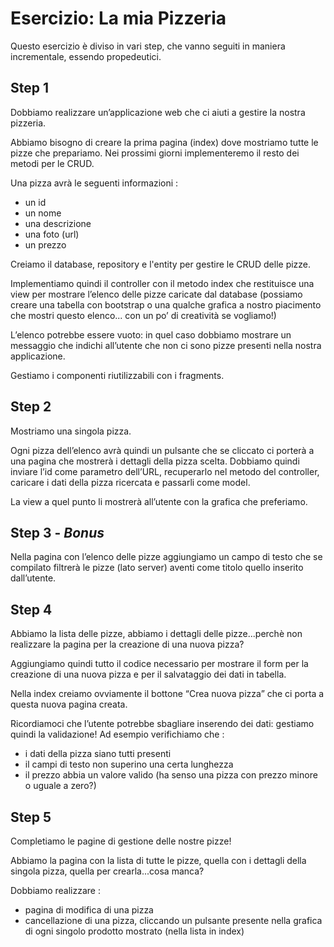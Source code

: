 # Esercizio: La mia Pizzeria

Questo esercizio è diviso in vari step, che vanno seguiti in maniera incrementale, essendo propedeutici.
## Step 1
Dobbiamo realizzare un’applicazione web che ci aiuti a gestire la nostra pizzeria.

Abbiamo bisogno di creare la prima pagina (index) dove mostriamo tutte le pizze che prepariamo. Nei prossimi giorni implementeremo il resto dei metodi per le CRUD.



Una pizza avrà le seguenti informazioni :

- un id
- un nome
- una descrizione
- una foto (url)
- un prezzo

Creiamo il database, repository e l'entity per gestire le CRUD delle pizze.

Implementiamo quindi il controller con il metodo index che restituisce una view per mostrare l’elenco delle pizze caricate dal database (possiamo creare una tabella con bootstrap o una qualche grafica a nostro piacimento che mostri questo elenco... con un po’ di creatività se vogliamo!)

L’elenco potrebbe essere vuoto: in quel caso dobbiamo mostrare un messaggio che indichi all’utente che non ci sono pizze presenti nella nostra applicazione.

Gestiamo i componenti riutilizzabili con i fragments.

## Step 2
Mostriamo una singola pizza.

Ogni pizza dell’elenco avrà quindi un pulsante che se cliccato ci porterà a una pagina che mostrerà i dettagli della pizza scelta. Dobbiamo quindi inviare l’id come parametro dell’URL, recuperarlo nel metodo del controller, caricare i dati della pizza ricercata e passarli come model.

La view a quel punto li mostrerà all’utente con la grafica che preferiamo.
## Step 3 - *Bonus*
Nella pagina con l’elenco delle pizze aggiungiamo un campo di testo che se compilato filtrerà le pizze (lato server) aventi come titolo quello inserito dall’utente.

## Step 4
Abbiamo la lista delle pizze, abbiamo i dettagli delle pizze...perchè non realizzare la pagina per la creazione di una nuova pizza?

Aggiungiamo quindi tutto il codice necessario per mostrare il form per la creazione di una nuova pizza e per il salvataggio dei dati in tabella.

Nella index creiamo ovviamente il bottone “Crea nuova pizza” che ci porta a questa nuova pagina creata.

Ricordiamoci che l’utente potrebbe sbagliare inserendo dei dati: gestiamo quindi la validazione! Ad esempio verifichiamo che :
- i dati della pizza siano tutti presenti
- il campi di testo non superino una certa lunghezza 
- il prezzo abbia un valore valido (ha senso una pizza con prezzo minore o uguale a zero?)
## Step 5
Completiamo le pagine di gestione delle nostre pizze!

Abbiamo la pagina con la lista di tutte le pizze, quella con i dettagli della singola pizza, quella per crearla...cosa manca?

Dobbiamo realizzare :
- pagina di modifica di una pizza 
- cancellazione di una pizza, cliccando un pulsante presente nella grafica di ogni singolo prodotto mostrato (nella lista in index)